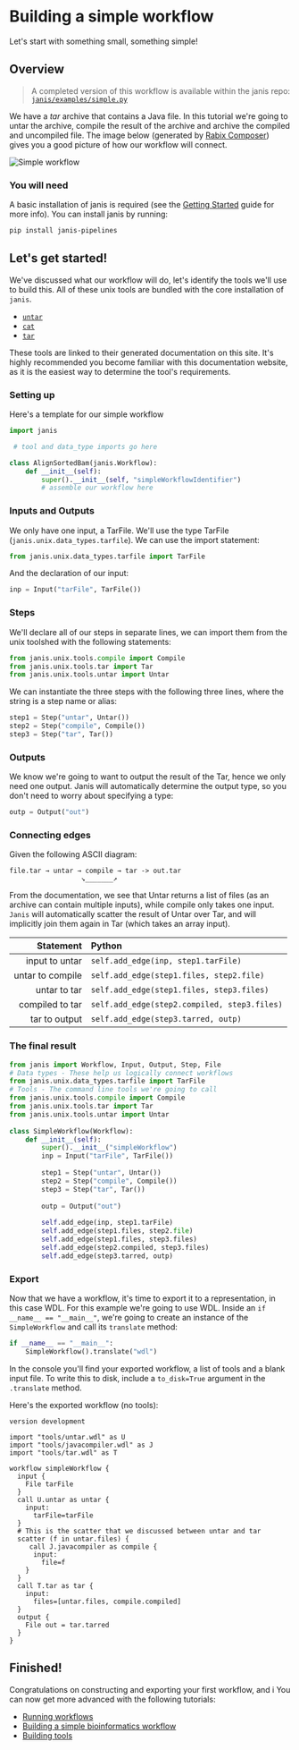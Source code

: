 
# Building a simple workflow

Let's start with something small, something simple!

## Overview 

> A completed version of this workflow is available within the janis repo: [`janis/examples/simple.py`](https://github.com/PMCC-BioinformaticsCore/janis/blob/master/janis/examples/simple.py) 

 We have a _tar_ archive that contains a Java file. In this tutorial we're going to untar the archive, compile the result of the archive and archive the compiled and uncompiled file. The image below (generated by [Rabix Composer]([https://github.com/rabix/composer](https://github.com/rabix/composer))) gives you a good picture of how our workflow will connect.
 
![Simple workflow](/resources/simple.png)

### You will need

A basic installation of janis is required (see the [Getting Started](/tutorials/gettingstarted) guide for more info). You can install janis by running:
```bash
pip install janis-pipelines
```

## Let's get started!

We've discussed what our workflow will do, let's identify the tools we'll use to build this. All of these unix tools are bundled with the core installation of `janis`.

- [`untar`](https://janis.readthedocs.io/en/latest/tools/unix/tar.html)
- [`cat`](https://janis.readthedocs.io/en/latest/tools/unix/cat.html)
- [`tar`](https://janis.readthedocs.io/en/latest/tools/unix/untar.html)

These tools are linked to their generated documentation on this site. It's highly recommended you become familiar with this documentation website, as it is the easiest way to determine the tool's requirements.

### Setting up
 
Here's a template for our simple workflow

```python
import janis

 # tool and data_type imports go here

class AlignSortedBam(janis.Workflow):
	def __init__(self):
		super().__init__(self, "simpleWorkflowIdentifier")
		# assemble our workflow here
```

### Inputs and Outputs

We only have one input, a TarFile. We'll use the type TarFile (`janis.unix.data_types.tarfile`). We can use the import statement:

```python
from janis.unix.data_types.tarfile import TarFile
```

And the declaration of our input:
```python
inp = Input("tarFile", TarFile())
```

### Steps

We'll declare all of our steps in separate lines, we can import them from the unix toolshed with the following statements:
```python
from janis.unix.tools.compile import Compile  
from janis.unix.tools.tar import Tar  
from janis.unix.tools.untar import Untar
```

We can instantiate the three steps with the following three lines, where the string is a step name or alias:
```python
step1 = Step("untar", Untar())  
step2 = Step("compile", Compile())  
step3 = Step("tar", Tar())
```


### Outputs

We know we're going to want to output the result of the Tar, hence we only need one output. Janis will automatically determine the output type, so you don't need to worry about specifying a type:

```python
outp = Output("out")
```

### Connecting edges

Given the following ASCII diagram:
```
file.tar → untar → compile → tar -> out.tar
                  ↘_______↗
```

From the documentation, we see that Untar returns a list of files (as an archive can contain multiple inputs), while compile only takes one input. `Janis` will automatically scatter the result of Untar over Tar, and will implicitly join them again in Tar (which takes an array input).

| Statement | Python |
|-------:|:-----|
| input to untar | `self.add_edge(inp, step1.tarFile)` |
| untar to compile | `self.add_edge(step1.files, step2.file)` |
| untar to tar | `self.add_edge(step1.files, step3.files)` |
| compiled to tar | `self.add_edge(step2.compiled, step3.files)` |
| tar to output | `self.add_edge(step3.tarred, outp)` |


### The final result

```python
from janis import Workflow, Input, Output, Step, File
# Data types - These help us logically connect workflows  
from janis.unix.data_types.tarfile import TarFile  
# Tools - The command line tools we're going to call  
from janis.unix.tools.compile import Compile  
from janis.unix.tools.tar import Tar  
from janis.unix.tools.untar import Untar  
  
class SimpleWorkflow(Workflow):  
    def __init__(self):  
        super().__init__("simpleWorkflow")  
        inp = Input("tarFile", TarFile())  
  
        step1 = Step("untar", Untar())  
        step2 = Step("compile", Compile())  
        step3 = Step("tar", Tar())  
  
        outp = Output("out")  
  
        self.add_edge(inp, step1.tarFile)  
        self.add_edge(step1.files, step2.file)
        self.add_edge(step1.files, step3.files)  
        self.add_edge(step2.compiled, step3.files)  
        self.add_edge(step3.tarred, outp)
```

### Export

Now that we have a workflow, it's time to export it to a representation, in this case WDL. For this example we're going to use WDL. Inside an `if __name__ == "__main__"`, we're going to create an instance of the `SimpleWorkflow` and call its `translate` method:

```python
if __name__ == "__main__":  
    SimpleWorkflow().translate("wdl")
```

In the console you'll find your exported workflow, a list of tools and a blank input file. To write this to disk, include a `to_disk=True` argument in the `.translate` method.

Here's the exported workflow (no tools):

```wdl
version development

import "tools/untar.wdl" as U
import "tools/javacompiler.wdl" as J
import "tools/tar.wdl" as T

workflow simpleWorkflow {
  input {
    File tarFile
  }
  call U.untar as untar {
    input:
      tarFile=tarFile
  }
  # This is the scatter that we discussed between untar and tar
  scatter (f in untar.files) {
     call J.javacompiler as compile {
      input:
        file=f
    }
  }
  call T.tar as tar {
    input:
      files=[untar.files, compile.compiled]
  }
  output {
    File out = tar.tarred
  }
}
```

## Finished!

Congratulations on constructing and exporting your first workflow, and i You can now get more advanced with the following tutorials:

- [Running workflows](/tutorials/runningworkflows)
- [Building a simple bioinformatics workflow](/tutorials/alignsortedbam)
- [Building tools](/tutorials/buildtools)